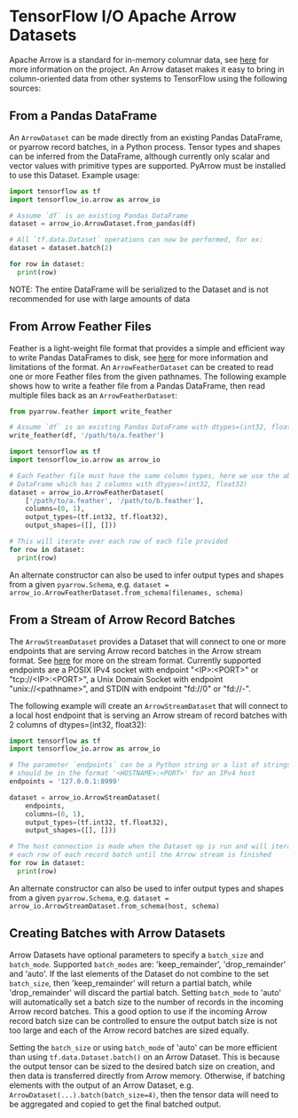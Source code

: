 # TensorFlow I/O Apache Arrow Datasets

Apache Arrow is a standard for in-memory columnar data, see [here](https://arrow.apache.org)
for more information on the project. An Arrow dataset makes it easy to bring in
column-oriented data from other systems to TensorFlow using the following
sources:

## From a Pandas DataFrame

An `ArrowDataset` can be made directly from an existing Pandas DataFrame, or
pyarrow record batches, in a Python process. Tensor types and shapes can be
inferred from the DataFrame, although currently only scalar and vector values
with primitive types are supported. PyArrow must be installed to use this
Dataset. Example usage:

```python
import tensorflow as tf
import tensorflow_io.arrow as arrow_io

# Assume `df` is an existing Pandas DataFrame
dataset = arrow_io.ArrowDataset.from_pandas(df)

# All `tf.data.Dataset` operations can now be performed, for ex:
dataset = dataset.batch(2)

for row in dataset:
  print(row)
```

NOTE: The entire DataFrame will be serialized to the Dataset and is not
recommended for use with large amounts of data

## From Arrow Feather Files

Feather is a light-weight file format that provides a simple and efficient way
to write Pandas DataFrames to disk, see [here](https://arrow.apache.org/docs/python/ipc.html#feather-format)
for more information and limitations of the format. An `ArrowFeatherDataset`
can be created to read one or more Feather files from the given pathnames. The
following example shows how to write a feather file from a Pandas DataFrame,
then read multiple files back as an `ArrowFeatherDataset`:

```python
from pyarrow.feather import write_feather

# Assume `df` is an existing Pandas DataFrame with dtypes=(int32, float32)
write_feather(df, '/path/to/a.feather')
```

```python
import tensorflow as tf
import tensorflow_io.arrow as arrow_io

# Each Feather file must have the same column types, here we use the above
# DataFrame which has 2 columns with dtypes=(int32, float32)
dataset = arrow_io.ArrowFeatherDataset(
    ['/path/to/a.feather', '/path/to/b.feather'],
    columns=(0, 1),
    output_types=(tf.int32, tf.float32),
    output_shapes=([], []))

# This will iterate over each row of each file provided
for row in dataset:
  print(row)
```

An alternate constructor can also be used to infer output types and shapes from
a given `pyarrow.Schema`, e.g. `dataset = arrow_io.ArrowFeatherDataset.from_schema(filenames, schema)`

## From a Stream of Arrow Record Batches

The `ArrowStreamDataset` provides a Dataset that will connect to one or more
endpoints that are serving Arrow record batches in the Arrow stream
format. See [here](https://arrow.apache.org/docs/python/ipc.html#writing-and-reading-streams)
for more on the stream format. Currently supported endpoints are a POSIX IPv4
socket with endpoint "\<IP\>:\<PORT\>" or "tcp://\<IP\>:\<PORT\>", a Unix Domain Socket
with endpoint "unix://\<pathname\>", and STDIN with endpoint "fd://0" or "fd://-".

The following example will create an `ArrowStreamDataset` that will connect to
a local host endpoint that is serving an Arrow stream of record batches with 2
columns of dtypes=(int32, float32):

```python
import tensorflow as tf
import tensorflow_io.arrow as arrow_io

# The parameter `endpoints` can be a Python string or a list of strings and
# should be in the format '<HOSTNAME>:<PORT>' for an IPv4 host
endpoints = '127.0.0.1:8999'

dataset = arrow_io.ArrowStreamDataset(
    endpoints,
    columns=(0, 1),
    output_types=(tf.int32, tf.float32),
    output_shapes=([], []))

# The host connection is made when the Dataset op is run and will iterate over
# each row of each record batch until the Arrow stream is finished
for row in dataset:
  print(row)
```

An alternate constructor can also be used to infer output types and shapes from
a given `pyarrow.Schema`, e.g. `dataset = arrow_io.ArrowStreamDataset.from_schema(host, schema)`

## Creating Batches with Arrow Datasets

Arrow Datasets have optional parameters to specify a `batch_size` and
`batch_mode`. Supported `batch_modes` are: 'keep_remainder', 'drop_remainder'
and 'auto'. If the last elements of the Dataset do not combine to the set
`batch_size`, then 'keep_remainder' will return a partial batch, while
'drop_remainder' will discard the partial batch. Setting `batch_mode` to 'auto'
will automatically set a batch size to the number of records in the incoming
Arrow record batches. This a good option to use if the incoming Arrow record
batch size can be controlled to ensure the output batch size is not too large
and each of the Arrow record batches are sized equally.

Setting the `batch_size` or using `batch_mode` of 'auto' can be more efficient
than using `tf.data.Dataset.batch()` on an Arrow Dataset. This is because the
output tensor can be sized to the desired batch size on creation, and then data
is transferred directly from Arrow memory. Otherwise, if batching elements with
the output of an Arrow Dataset, e.g. `ArrowDataset(...).batch(batch_size=4)`,
then the tensor data will need to be aggregated and copied to get the final
batched output.
